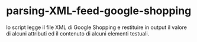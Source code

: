 # parsing-XML-feed-google-shopping
lo script legge il file XML di Google Shopping e restituire in output il valore di alcuni attributi ed il contenuto di alcuni elementi testuali.
